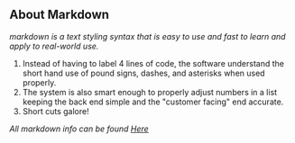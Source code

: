 ## About Markdown

*markdown is a text styling syntax that is easy to use and fast to learn and apply to real-world use.*

1. Instead of having to label 4 lines of code, the software understand the short hand use of pound signs, dashes, and asterisks when used properly. 
1. The system is also smart enough to properly adjust numbers in a list keeping the back end simple and the "customer facing" end accurate.
1. Short cuts galore! 

*All markdown info can be found [Here](https://guides.github.com/features/mastering-markdown/)* 
